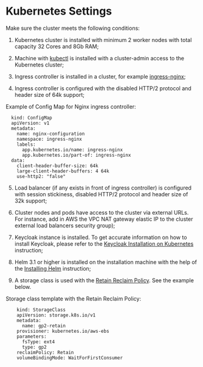 # Kubernetes Settings

Make sure the cluster meets the following conditions:

1. Kubernetes cluster is installed with minimum 2 worker nodes with total capacity 32 Cores and 8Gb RAM;

2. Machine with [kubectl](https://kubernetes.io/docs/tasks/tools/install-kubectl/) is installed with a cluster-admin access to the Kubernetes cluster;

3. Ingress controller is installed in a cluster, for example [ingress-nginx](https://kubernetes.github.io/ingress-nginx/deploy/);

4. Ingress controller is configured with the disabled HTTP/2 protocol and header size of 64k support;

  Example of Config Map for Nginx ingress controller:

      kind: ConfigMap
      apiVersion: v1
      metadata:
        name: nginx-configuration
        namespace: ingress-nginx
        labels:
          app.kubernetes.io/name: ingress-nginx
          app.kubernetes.io/part-of: ingress-nginx
      data:
        client-header-buffer-size: 64k
        large-client-header-buffers: 4 64k
        use-http2: "false"

5. Load balancer (if any exists in front of ingress controller) is configured with session stickiness, disabled HTTP/2 protocol and header size of 32k support;

6. Cluster nodes and pods have access to the cluster via external URLs. For instance, add in AWS the VPC NAT gateway elastic IP to the cluster external load balancers security group);

7. Keycloak instance is installed. To get accurate information on how to install Keycloak, please refer to the [Keycloak Installation on Kubernetes](install-keycloak.md) instruction;

8. Helm 3.1 or higher is installed on the installation machine with the help of the [Installing Helm](https://v3.helm.sh/docs/intro/install/) instruction;

9. A storage class is used with the [Retain Reclaim Policy](https://kubernetes.io/docs/concepts/storage/persistent-volumes/#retain). See the example below.

  Storage class template with the Retain Reclaim Policy:

        kind: StorageClass
        apiVersion: storage.k8s.io/v1
        metadata:
          name: gp2-retain
        provisioner: kubernetes.io/aws-ebs
        parameters:
          fsType: ext4
          type: gp2
        reclaimPolicy: Retain
        volumeBindingMode: WaitForFirstConsumer
